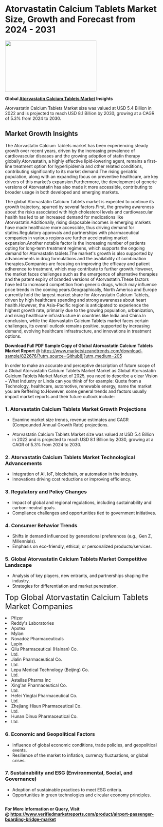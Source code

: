 <H1>Atorvastatin Calcium Tablets Market Size, Growth and Forecast from 2024 - 2031</H1><img class="aligncenter size-medium wp-image-584254" src="https://thirdeyenews.in/wp-content/uploads/2024/09/Global-Market-Research-300x168.jpeg" alt="" width="300" height="168" /><p><strong>Global&nbsp;<a href="https://www.marketsizeandtrends.com/download-sample/822676/?utm_source=Github8j?utm_medium=205">Atorvastatin Calcium Tablets Market</a> Insights</strong></p><p>Atorvastatin Calcium Tablets Market size was valued at USD 5.4 Billion in 2022 and is projected to reach USD 8.1 Billion by 2030, growing at a CAGR of 5.3% from 2024 to 2030.</p><p><h2>Market Growth Insights</h2> <p>The Atorvastatin Calcium Tablets market has been experiencing steady growth over recent years, driven by the increasing prevalence of cardiovascular diseases and the growing adoption of statin therapy globally.Atorvastatin, a highly effective lipid-lowering agent, remains a first-line treatment option for hyperlipidemia and other related conditions, contributing significantly to its market demand.The rising geriatric population, along with an expanding focus on preventive healthcare, are key drivers of this market’s expansion.Furthermore, the development of generic versions of Atorvastatin has also made it more accessible, contributing to broader usage in both developed and emerging markets.</p> <p>The global Atorvastatin Calcium Tablets market is expected to continue its growth trajectory, spurred by several factors.First, the growing awareness about the risks associated with high cholesterol levels and cardiovascular health has led to an increased demand for medications like Atorvastatin.Additionally, rising disposable incomes in emerging markets have made healthcare more accessible, thus driving demand for statins.Regulatory approvals and partnerships with pharmaceutical companies in various regions are further accelerating market expansion.Another notable factor is the increasing number of patients opting for long-term treatment regimens, which supports the ongoing demand for Atorvastatin tablets.The market's growth is also supported by advancements in drug formulations and the availability of combination therapies.Companies are focusing on improving the efficacy and patient adherence to treatment, which may contribute to further growth.However, the market faces challenges such as the emergence of alternative therapies and the patent expiry of branded versions of Atorvastatin.These factors have led to increased competition from generic drugs, which may influence price trends in the coming years.Geographically, North America and Europe currently hold the largest market share for Atorvastatin Calcium Tablets, driven by high healthcare spending and strong awareness about heart health.However, the Asia-Pacific region is anticipated to experience the highest growth rate, primarily due to the growing population, urbanization, and rising healthcare infrastructure in countries like India and China.In conclusion, while the Atorvastatin Calcium Tablets market faces certain challenges, its overall outlook remains positive, supported by increasing demand, evolving healthcare infrastructure, and innovations in treatment options.</p> <p><span class=""><strong>Download Full PDF Sample Copy of Global Atorvastatin Calcium Tablets Market Report</strong> @ <a href="https://www.marketsizeandtrends.com/download-sample/822676/?utm_source=Github8j?utm_medium=205" target="_blank">https://www.marketsizeandtrends.com/download-sample/822676/?utm_source=Github8j?utm_medium=205</a></span></p><p>In order to make an accurate and perceptive description of future scope of a Global&nbsp;Atorvastatin Calcium Tablets Market Market as Global&nbsp;Atorvastatin Calcium Tablets Market Market of 2025, you need to describe a clear Vision &ndash; What Industry or Linda can you think of for example: Quote from a Technology, healthcare, automotive, renewable energy, name the market you are Reffering to.However, some general trends and factors usually impact market reports and their future outlook include:</p><h3>1.&nbsp;<strong>Atorvastatin Calcium Tablets Market Growth Projections</strong></h3><ul><li>Examine market size trends, revenue estimates and CAGR (Compounded Annual Growth Rate) projections.</li><li><p>Atorvastatin Calcium Tablets Market size was valued at USD 5.4 Billion in 2022 and is projected to reach USD 8.1 Billion by 2030, growing at a CAGR of 5.3% from 2024 to 2030.</p></li></ul><h3>2.&nbsp;<strong>Atorvastatin Calcium Tablets Market Technological Advancements</strong></h3><ul><li>Integration of AI, IoT, blockchain, or automation in the industry.</li><li>Innovations driving cost reductions or improving efficiency.</li></ul><h3>3.&nbsp;<strong>Regulatory and Policy Changes</strong></h3><ul><li>Impact of global and regional regulations, including sustainability and carbon-neutral goals.</li><li>Compliance challenges and opportunities tied to government initiatives.</li></ul><h3>4.&nbsp;<strong>Consumer Behavior Trends</strong></h3><ul><li>Shifts in demand influenced by generational preferences (e.g., Gen Z, Millennials).</li><li>Emphasis on eco-friendly, ethical, or personalized products/services.</li></ul><h3>5.&nbsp;<strong>Global Atorvastatin Calcium Tablets Market Competitive Landscape</strong></h3><ul><li>Analysis of key players, new entrants, and partnerships shaping the industry.</li><li>Strategies for differentiation and market penetration.</li></ul><p data-pm-slice="1 1 []"><span style="color: inherit; font-family: inherit; font-size: 25px;">Top Global Atorvastatin Calcium Tablets Market Companies</span></p><div class="" data-test-id=""><p><li>Pfizer</li><li> Reddy's Laboratories</li><li> Apotex</li><li> Mylan</li><li> Novadoz Pharmaceuticals</li><li> Lupin</li><li> Qilu Pharmaceutical (Hainan) Co.</li><li> Ltd.</li><li> Jialin Pharmaceutical Co.</li><li> Ltd.</li><li> Lepu Medical Technology (Beijing) Co.</li><li> Ltd.</li><li> Astellas Pharma Inc</li><li> Xing'an Pharmaceutical Co.</li><li> Ltd.</li><li> Hefei Yingtai Pharmaceutical Co.</li><li> Ltd.</li><li> Zhejiang Hisun Pharmaceutical Co.</li><li>Ltd.</li><li> Hunan Dinuo Pharmaceutical Co.</li><li> Ltd.</li></p></div><h3>6.&nbsp;<strong>Economic and Geopolitical Factors</strong></h3><ul><li>Influence of global economic conditions, trade policies, and geopolitical events.</li><li>Resilience of the market to inflation, currency fluctuations, or global crises.</li></ul><h3>7.&nbsp;<strong>Sustainability and ESG (Environmental, Social, and Governance)</strong></h3><ul><li>Adoption of sustainable practices to meet ESG criteria.</li><li>Opportunities in green technologies and circular economy principles.</li></ul><h2><strong style="font-size: 14px;">For More Information or Query, Visit @&nbsp;</strong><a style="background-color: #ffffff; font-size: 14px;" href="https://www.marketsizeandtrends.com/report/atorvastatin-calcium-tablets-market/" target="_blank">https://www.verifiedmarketreports.com/product/airport-passenger-boarding-bridge-market</a></h2>